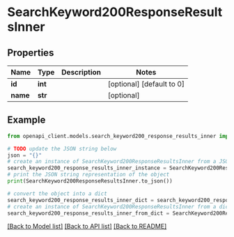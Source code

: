 # SearchKeyword200ResponseResultsInner


## Properties

Name | Type | Description | Notes
------------ | ------------- | ------------- | -------------
**id** | **int** |  | [optional] [default to 0]
**name** | **str** |  | [optional] 

## Example

```python
from openapi_client.models.search_keyword200_response_results_inner import SearchKeyword200ResponseResultsInner

# TODO update the JSON string below
json = "{}"
# create an instance of SearchKeyword200ResponseResultsInner from a JSON string
search_keyword200_response_results_inner_instance = SearchKeyword200ResponseResultsInner.from_json(json)
# print the JSON string representation of the object
print(SearchKeyword200ResponseResultsInner.to_json())

# convert the object into a dict
search_keyword200_response_results_inner_dict = search_keyword200_response_results_inner_instance.to_dict()
# create an instance of SearchKeyword200ResponseResultsInner from a dict
search_keyword200_response_results_inner_from_dict = SearchKeyword200ResponseResultsInner.from_dict(search_keyword200_response_results_inner_dict)
```
[[Back to Model list]](../README.md#documentation-for-models) [[Back to API list]](../README.md#documentation-for-api-endpoints) [[Back to README]](../README.md)


